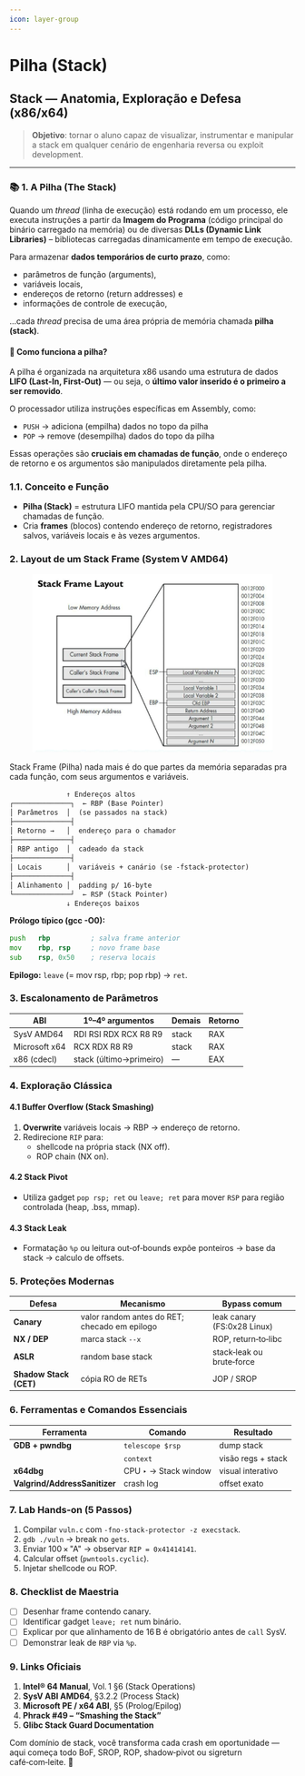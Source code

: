 ```yaml
---
icon: layer-group
---
```


# Pilha (Stack)

## Stack — Anatomia, Exploração e Defesa (x86/x64)

> **Objetivo**: tornar o aluno capaz de visualizar, instrumentar e manipular a stack em qualquer cenário de engenharia reversa ou exploit development.

***

### 📚 1. A Pilha (The Stack)&#x20;

Quando um _thread_ (linha de execução) está rodando em um processo, ele executa instruções a partir da **Imagem do Programa** (código principal do binário carregado na memória) ou de diversas **DLLs (Dynamic Link Libraries)** – bibliotecas carregadas dinamicamente em tempo de execução.

Para armazenar **dados temporários de curto prazo**, como:

* parâmetros de função (arguments),
* variáveis locais,
* endereços de retorno (return addresses) e
* informações de controle de execução,

...cada _thread_ precisa de uma área própria de memória chamada **pilha (stack)**.

#### 🔄 Como funciona a pilha?

A pilha é organizada na arquitetura x86 usando uma estrutura de dados **LIFO (Last-In, First-Out)** — ou seja, o **último valor inserido é o primeiro a ser removido**.

O processador utiliza instruções específicas em Assembly, como:

* `PUSH` → adiciona (empilha) dados no topo da pilha
* `POP` → remove (desempilha) dados do topo da pilha

Essas operações são **cruciais em chamadas de função**, onde o endereço de retorno e os argumentos são manipulados diretamente pela pilha.

### 1.1. Conceito e Função

* **Pilha (Stack)** = estrutura LIFO mantida pela CPU/SO para gerenciar chamadas de função.
* Cria **frames** (blocos) contendo endereço de retorno, registradores salvos, variáveis locais e às vezes argumentos.

### 2. Layout de um Stack Frame (System V AMD64)

<figure><img src="../../../.gitbook/assets/image (13).png" alt=""><figcaption></figcaption></figure>

Stack Frame (Pilha) nada mais é do que partes da memória separadas pra cada função, com seus argumentos e variáveis.

```
              ↑ Endereços altos
┌──────────────┐  ← RBP (Base Pointer)
│ Parâmetros  │  (se passados na stack)
├──────────────┤
│ Retorno →   │  endereço para o chamador
├──────────────┤
│ RBP antigo  │  cadeado da stack
├──────────────┤
│ Locais      │  variáveis + canário (se -fstack-protector)
├──────────────┤
│ Alinhamento │  padding p/ 16‑byte
└──────────────┘  ← RSP (Stack Pointer)
              ↓ Endereços baixos
```

**Prólogo típico (gcc -O0):**

```asm
push   rbp          ; salva frame anterior
mov    rbp, rsp     ; novo frame base
sub    rsp, 0x50    ; reserva locais
```

**Epilogo:** `leave` (= mov rsp, rbp; pop rbp) → `ret`.

### 3. Escalonamento de Parâmetros

| ABI           | 1º–4º argumentos        | Demais | Retorno |
| ------------- | ----------------------- | ------ | ------- |
| SysV AMD64    | RDI RSI RDX RCX R8 R9   | stack  | RAX     |
| Microsoft x64 | RCX RDX R8 R9           | stack  | RAX     |
| x86 (cdecl)   | stack (último→primeiro) | —      | EAX     |

### 4. Exploração Clássica

#### 4.1 Buffer Overflow (Stack Smashing)

1. **Overwrite** variáveis locais → RBP → endereço de retorno.
2. Redirecione `RIP` para:
   * shellcode na própria stack (NX off).
   * ROP chain (NX on).

#### 4.2 Stack Pivot

* Utiliza gadget `pop rsp; ret` ou `leave; ret` para mover `RSP` para região controlada (heap, .bss, mmap).

#### 4.3 Stack Leak

* Formatação `%p` ou leitura out‑of‑bounds expõe ponteiros → base da stack → calculo de offsets.

### 5. Proteções Modernas

| Defesa                 | Mecanismo                                     | Bypass comum                |
| ---------------------- | --------------------------------------------- | --------------------------- |
| **Canary**             | valor random antes do RET; checado em epilogo | leak canary (FS:0x28 Linux) |
| **NX / DEP**           | marca stack `--x`                             | ROP, return‑to‐libc         |
| **ASLR**               | random base stack                             | stack‑leak ou brute‑force   |
| **Shadow Stack (CET)** | cópia RO de RETs                              | JOP / SROP                  |

### 6. Ferramentas e Comandos Essenciais

| Ferramenta                    | Comando               | Resultado          |
| ----------------------------- | --------------------- | ------------------ |
| **GDB + pwndbg**              | `telescope $rsp`      | dump stack         |
|                               | `context`             | visão regs + stack |
| **x64dbg**                    | CPU ‣ -> Stack window | visual interativo  |
| **Valgrind/AddressSanitizer** | crash log             | offset exato       |

### 7. Lab Hands‑on (5 Passos)

1. Compilar `vuln.c` com `-fno-stack-protector -z execstack`.
2. `gdb ./vuln` → break no `gets`.
3. Enviar 100 × "A" → observar `RIP = 0x41414141`.
4. Calcular offset (`pwntools.cyclic`).
5. Injetar shellcode ou ROP.

### 8. Checklist de Maestria

* [ ] Desenhar frame contendo canary.
* [ ] Identificar gadget `leave; ret` num binário.
* [ ] Explicar por que alinhamento de 16 B é obrigatório antes de `call` SysV.
* [ ] Demonstrar leak de `RBP` via `%p`.

### 9. Links Oficiais

1. **Intel® 64 Manual**, Vol. 1 §6 (Stack Operations)
2. **SysV ABI AMD64**, §3.2.2 (Process Stack)
3. **Microsoft PE / x64 ABI**, §5 (Prolog/Epilog)
4. **Phrack #49 – “Smashing the Stack”**
5. **Glibc Stack Guard Documentation**

Com domínio de stack, você transforma cada crash em oportunidade — aqui começa todo BoF, SROP, ROP, shadow‑pivot ou sigreturn café‑com‑leite. 🚀
